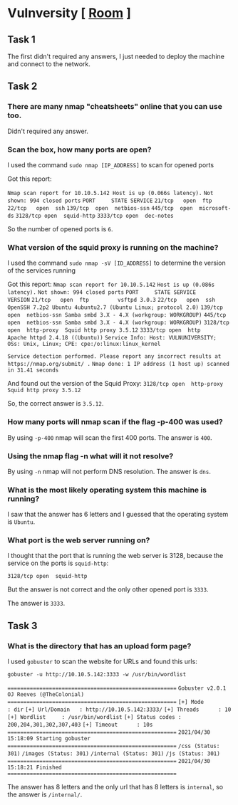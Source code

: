 # Vulnversity [ [Room](https://tryhackme.com/room/vulnversity) ]

## Task 1

The first didn't required any answers, I just needed to deploy the machine and
connect to the network.

## Task 2

### There are many nmap "cheatsheets" online that you can use too.

Didn't required any answer.

### Scan the box, how many ports are open?

I used the command `sudo nmap [IP_ADDRESS]` to scan for opened ports

Got this report:

`Nmap scan report for 10.10.5.142
Host is up (0.066s latency).`
`Not shown: 994 closed ports`
`PORT     STATE SERVICE`
`21/tcp   open  ftp`
`22/tcp   open  ssh`
`139/tcp  open  netbios-ssn`
`445/tcp  open  microsoft-ds`
`3128/tcp open  squid-http`
`3333/tcp open  dec-notes`


So the number of opened ports is `6`.

### What version of the squid proxy is running on the machine?

I used the command `sudo nmap -sV [ID_ADDRESS]` to determine the version of the
services running

Got this report:
`Nmap scan report for 10.10.5.142`
`Host is up (0.086s latency).`
`Not shown: 994 closed ports`
`PORT     STATE SERVICE     VERSION`
`21/tcp   open  ftp         vsftpd 3.0.3`
`22/tcp   open  ssh         OpenSSH 7.2p2 Ubuntu 4ubuntu2.7 (Ubuntu Linux; protocol 2.0)`
`139/tcp  open  netbios-ssn Samba smbd 3.X - 4.X (workgroup: WORKGROUP)`
`445/tcp  open  netbios-ssn Samba smbd 3.X - 4.X (workgroup: WORKGROUP)`
`3128/tcp open  http-proxy  Squid http proxy 3.5.12`
`3333/tcp open  http        Apache httpd 2.4.18 ((Ubuntu))`
`Service Info: Host: VULNUNIVERSITY; OSs: Unix, Linux; CPE: cpe:/o:linux:linux_kernel`

`Service detection performed. Please report any incorrect results at https://nmap.org/submit/ .`
`Nmap done: 1 IP address (1 host up) scanned in 31.41 seconds`

And found out the version of the Squid Proxy:
`3128/tcp open  http-proxy  Squid http proxy 3.5.12`

So, the correct answer is `3.5.12`.

### How many ports will nmap scan if the flag -p-400 was used?

By using `-p-400` nmap will scan the first 400 ports. The answer is `400`.

### Using the nmap flag -n what will it not resolve?

By using `-n` nmap will not perform DNS resolution. The answer is `dns`.

### What is the most likely operating system this machine is running?

I saw that the answer has 6 letters and I guessed that the operating system is
`Ubuntu`.

### What port is the web server running on?

I thought that the port that is running the web server is 3128, because the service
on the ports is `squid-http`:

`3128/tcp open  squid-http`

But the answer is not correct and the only other opened port is `3333`.

The answer is `3333`.

## Task 3

### What is the directory that has an upload form page?

I used `gobuster` to scan the website for URLs and found this urls:

`gobuster -u http://10.10.5.142:3333 -w /usr/bin/wordlist`

`=====================================================`
`Gobuster v2.0.1              OJ Reeves (@TheColonial)`
`=====================================================`
`[+] Mode         : dir`
`[+] Url/Domain   : http://10.10.5.142:3333/`
`[+] Threads      : 10`
`[+] Wordlist     : /usr/bin/wordlist`
`[+] Status codes : 200,204,301,302,307,403`
`[+] Timeout      : 10s`
`=====================================================`
`2021/04/30 15:18:09 Starting gobuster`
`=====================================================`
`/css (Status: 301)`
`/images (Status: 301)`
`/internal (Status: 301)`
`/js (Status: 301)`
`=====================================================`
`2021/04/30 15:18:21 Finished`
`=====================================================`

The answer has 8 letters and the only url that has 8 letters is `internal`, so the answer is `/internal/`.  

